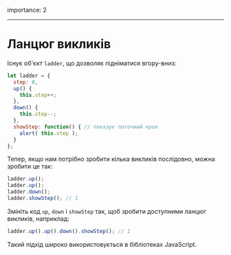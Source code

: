 importance: 2

---

# Ланцюг викликів

Існує об'єкт `ladder`, що дозволяє підніматися вгору-вниз:

```js
let ladder = {
  step: 0,
  up() { 
    this.step++;
  },
  down() { 
    this.step--;
  },
  showStep: function() { // показує поточний крок
    alert( this.step );
  }
};
```

Тепер, якщо нам потрібно зробити кілька викликів послідовно, можна зробити це так:

```js
ladder.up();
ladder.up();
ladder.down();
ladder.showStep(); // 1
```

Змініть код `up`, `down` і `showStep` так, щоб зробити доступними ланцюг викликів, наприклад:

```js
ladder.up().up().down().showStep(); // 1
```

Такий підхід широко використовується в бібліотеках JavaScript.
